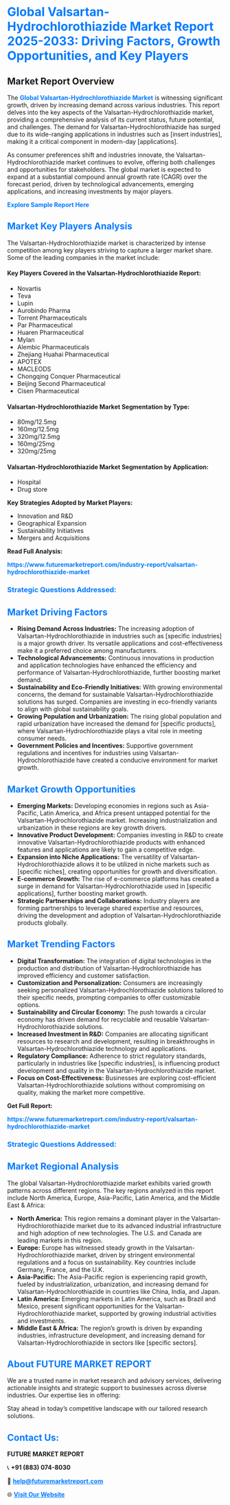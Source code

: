 <h1 style="color: #007BFF;">Global Valsartan-Hydrochlorothiazide Market Report 2025-2033: Driving Factors, Growth Opportunities, and Key Players</h1>

<section id="overview">
<h2>Market Report Overview</h2>
<p>The <a href="https://www.futuremarketreport.com/industry-report/valsartan-hydrochlorothiazide-market" style="color: #007BFF; text-decoration: none;"><strong>Global Valsartan-Hydrochlorothiazide Market</strong></a> is witnessing significant growth, driven by increasing demand across various industries. This report delves into the key aspects of the Valsartan-Hydrochlorothiazide market, providing a comprehensive analysis of its current status, future potential, and challenges. The demand for Valsartan-Hydrochlorothiazide has surged due to its wide-ranging applications in industries such as [insert industries], making it a critical component in modern-day [applications].</p>
<p>As consumer preferences shift and industries innovate, the Valsartan-Hydrochlorothiazide market continues to evolve, offering both challenges and opportunities for stakeholders. The global market is expected to expand at a substantial compound annual growth rate (CAGR) over the forecast period, driven by technological advancements, emerging applications, and increasing investments by major players.</p>
</section>

<section id="overview">
<p><a href="https://www.futuremarketreport.com/request-sample/reportId=92344" style="color: #007BFF; text-decoration: none;"><strong>Explore Sample Report Here</strong></a></p>
</section>

<section id="key-players">
<h2 style="color: #007BFF;">Market Key Players Analysis</h2>
<p>The Valsartan-Hydrochlorothiazide market is characterized by intense competition among key players striving to capture a larger market share. Some of the leading companies in the market include:</p>
<h4>Key Players Covered in the Valsartan-Hydrochlorothiazide Report:</h4>
<ul><li>Novartis</li><li>Teva</li><li>Lupin</li><li>Aurobindo Pharma</li><li>Torrent Pharmaceuticals</li><li>Par Pharmaceutical</li><li>Huaren Pharmaceutical</li><li>Mylan</li><li>Alembic Pharmaceuticals</li><li>Zhejiang Huahai Pharmaceutical</li><li>APOTEX</li><li>MACLEODS</li><li>Chongqing Conquer Pharmaceutical</li><li>Beijing Second Pharmaceutical</li><li>Cisen Pharmaceutical</li></ul>
<h4>Valsartan-Hydrochlorothiazide Market Segmentation by Type:</h4>
<ul><li>80mg/12.5mg</li><li>160mg/12.5mg</li><li>320mg/12.5mg</li><li>160mg/25mg</li><li>320mg/25mg</li></ul>

<h4>Valsartan-Hydrochlorothiazide Market Segmentation by Application:</h4>
<ul><li>Hospital</li><li>Drug store</li></ul>
<p><strong>Key Strategies Adopted by Market Players:</strong></p>
<ul>
<li>Innovation and R&D</li>
<li>Geographical Expansion</li>
<li>Sustainability Initiatives</li>
<li>Mergers and Acquisitions</li>
</ul>
</section>

<section>
<p><strong>Read Full Analysis: </strong></p><a href="https://www.futuremarketreport.com/industry-report/valsartan-hydrochlorothiazide-market" style="color: #007BFF; text-decoration: none;"><strong>https://www.futuremarketreport.com/industry-report/valsartan-hydrochlorothiazide-market</strong></a>
<h3 style="color: #007BFF;">Strategic Questions Addressed:</h3>
</section>

<section id="driving-factors">
<h2 style="color: #007BFF;">Market Driving Factors</h2>
<ul>
<li><strong>Rising Demand Across Industries:</strong> The increasing adoption of Valsartan-Hydrochlorothiazide in industries such as [specific industries] is a major growth driver. Its versatile applications and cost-effectiveness make it a preferred choice among manufacturers.</li>
<li><strong>Technological Advancements:</strong> Continuous innovations in production and application technologies have enhanced the efficiency and performance of Valsartan-Hydrochlorothiazide, further boosting market demand.</li>
<li><strong>Sustainability and Eco-Friendly Initiatives:</strong> With growing environmental concerns, the demand for sustainable Valsartan-Hydrochlorothiazide solutions has surged. Companies are investing in eco-friendly variants to align with global sustainability goals.</li>
<li><strong>Growing Population and Urbanization:</strong> The rising global population and rapid urbanization have increased the demand for [specific products], where Valsartan-Hydrochlorothiazide plays a vital role in meeting consumer needs.</li>
<li><strong>Government Policies and Incentives:</strong> Supportive government regulations and incentives for industries using Valsartan-Hydrochlorothiazide have created a conducive environment for market growth.</li>
</ul>
</section>

<section id="growth-opportunities">
<h2 style="color: #007BFF;">Market Growth Opportunities</h2>
<ul>
<li><strong>Emerging Markets:</strong> Developing economies in regions such as Asia-Pacific, Latin America, and Africa present untapped potential for the Valsartan-Hydrochlorothiazide market. Increasing industrialization and urbanization in these regions are key growth drivers.</li>
<li><strong>Innovative Product Development:</strong> Companies investing in R&D to create innovative Valsartan-Hydrochlorothiazide products with enhanced features and applications are likely to gain a competitive edge.</li>
<li><strong>Expansion into Niche Applications:</strong> The versatility of Valsartan-Hydrochlorothiazide allows it to be utilized in niche markets such as [specific niches], creating opportunities for growth and diversification.</li>
<li><strong>E-commerce Growth:</strong> The rise of e-commerce platforms has created a surge in demand for Valsartan-Hydrochlorothiazide used in [specific applications], further boosting market growth.</li>
<li><strong>Strategic Partnerships and Collaborations:</strong> Industry players are forming partnerships to leverage shared expertise and resources, driving the development and adoption of Valsartan-Hydrochlorothiazide products globally.</li>
</ul>
</section>

<section id="trending-factors">
<h2 style="color: #007BFF;">Market Trending Factors</h2>
<ul>
<li><strong>Digital Transformation:</strong> The integration of digital technologies in the production and distribution of Valsartan-Hydrochlorothiazide has improved efficiency and customer satisfaction.</li>
<li><strong>Customization and Personalization:</strong> Consumers are increasingly seeking personalized Valsartan-Hydrochlorothiazide solutions tailored to their specific needs, prompting companies to offer customizable options.</li>
<li><strong>Sustainability and Circular Economy:</strong> The push towards a circular economy has driven demand for recyclable and reusable Valsartan-Hydrochlorothiazide solutions.</li>
<li><strong>Increased Investment in R&D:</strong> Companies are allocating significant resources to research and development, resulting in breakthroughs in Valsartan-Hydrochlorothiazide technology and applications.</li>
<li><strong>Regulatory Compliance:</strong> Adherence to strict regulatory standards, particularly in industries like [specific industries], is influencing product development and quality in the Valsartan-Hydrochlorothiazide market.</li>
<li><strong>Focus on Cost-Effectiveness:</strong> Businesses are exploring cost-efficient Valsartan-Hydrochlorothiazide solutions without compromising on quality, making the market more competitive.</li>
</ul>
</section>

<section>
<p><strong>Get Full Report: </strong></p><a href="https://www.futuremarketreport.com/industry-report/valsartan-hydrochlorothiazide-market" style="color: #007BFF; text-decoration: none;"><strong>https://www.futuremarketreport.com/industry-report/valsartan-hydrochlorothiazide-market</strong></a>
<h3 style="color: #007BFF;">Strategic Questions Addressed:</h3>
</section>


<section id="regional-analysis">
<h2 style="color: #007BFF;">Market Regional Analysis</h2>
<p>The global Valsartan-Hydrochlorothiazide market exhibits varied growth patterns across different regions. The key regions analyzed in this report include North America, Europe, Asia-Pacific, Latin America, and the Middle East & Africa:</p>
<ul>
<li><strong>North America:</strong> This region remains a dominant player in the Valsartan-Hydrochlorothiazide market due to its advanced industrial infrastructure and high adoption of new technologies. The U.S. and Canada are leading markets in this region.</li>
<li><strong>Europe:</strong> Europe has witnessed steady growth in the Valsartan-Hydrochlorothiazide market, driven by stringent environmental regulations and a focus on sustainability. Key countries include Germany, France, and the U.K.</li>
<li><strong>Asia-Pacific:</strong> The Asia-Pacific region is experiencing rapid growth, fueled by industrialization, urbanization, and increasing demand for Valsartan-Hydrochlorothiazide in countries like China, India, and Japan.</li>
<li><strong>Latin America:</strong> Emerging markets in Latin America, such as Brazil and Mexico, present significant opportunities for the Valsartan-Hydrochlorothiazide market, supported by growing industrial activities and investments.</li>
<li><strong>Middle East & Africa:</strong> The region’s growth is driven by expanding industries, infrastructure development, and increasing demand for Valsartan-Hydrochlorothiazide in sectors like [specific sectors].</li>
</ul>
</section>

<footer>
<h2 style="color: #007BFF;">About FUTURE MARKET REPORT</h2>
<p>We are a trusted name in market research and advisory services, delivering actionable insights and strategic support to businesses across diverse industries. Our expertise lies in offering:</p>

<p>Stay ahead in today’s competitive landscape with our tailored research solutions.</p>

<h2 style="color: #007BFF;">Contact Us:</h2>
<p><strong>FUTURE MARKET REPORT</strong></p>
<p>📞 <strong>+91 (883) 074-8030</strong></p>
<p>📧 <strong><a href="mailto:help@futuremarketreport.com" style="color: #007BFF;">help@futuremarketreport.com</a></strong></p>
<p>🌐 <strong><a href="https://www.futuremarketreport.com/" style="color: #007BFF;">Visit Our Website</a></strong></p>
</footer>
